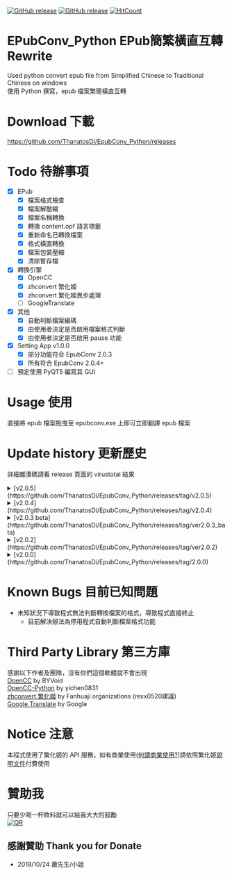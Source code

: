 [![GitHub release](https://img.shields.io/github/release/Kutinging/EpubConv_Python.svg?style=plastic)](https://github.com/Kutinging/EpubConv_Python/releases)
[![GitHub release](https://img.shields.io/github/v/release/ThanatosDi/EpubConv_Python?include_prereleases&style=plastic)](https://github.com/Kutinging/EpubConv_Python/releases)
[![HitCount](http://hits.dwyl.io/ThanatosDi/EpubConv_Python.svg)](http://hits.dwyl.io/ThanatosDi/EpubConv_Python)  

# EPubConv_Python EPub簡繁橫直互轉 Rewrite
<!--[![GitHub release](https://img.shields.io/github/release/ThanatosDi/EpubConv_Python.svg?style=plastic)](https://github.com/ThanatosDi/EpubConv_Python/releases)  -->
  
Used python convert epub file from Simplified Chinese to Traditional Chinese on windows  
使用 Python 撰寫，epub 檔案繁簡橫直互轉 
# Download 下載
https://github.com/ThanatosDi/EpubConv_Python/releases

# Todo 待辦事項
 - [x] EPub
     - [x] 檔案格式檢查
     - [x] 檔案解壓縮
     - [x] 檔案名稱轉換
     - [x] 轉換 content.opf 語言標籤
     - [x] 重新命名已轉換檔案
     - [x] 格式橫直轉換
     - [x] 檔案包裝壓縮
     - [x] 清除暫存檔
 - [x] 轉換引擎
     - [x] OpenCC
     - [x] zhconvert 繁化姬
     - [x] zhconvert 繁化姬異步處理
     - [ ] GoogleTranslate
 - [x] 其他
     - [x] 自動判斷檔案編碼
     - [x] 由使用者決定是否啟用檔案格式判斷
     - [x] 由使用者決定是否啟用 pause 功能
 - [x] Setting App v1.0.0
     - [x] 部分功能符合 EpubConv 2.0.3
     - [x] 所有符合 EpubConv 2.0.4+
 - [ ] 預定使用 PyQT5 編寫其 GUI  
 
# Usage 使用
直接將 epub 檔案拖曳至 epubconv.exe 上即可立即翻譯 epub 檔案
# Update history 更新歷史
詳細雜湊碼請看 release 頁面的 virustotal 結果

<details>
<summary> [v2.0.5](https://github.com/ThanatosDi/EpubConv_Python/releases/tag/v2.0.5)</summary>

  * 增加內文橫直轉換功能
</details>

<details>
<summary> [v2.0.4](https://github.com/ThanatosDi/EpubConv_Python/releases/tag/v2.0.4)</summary>
  
  * 增加使用者可選設定: 是否判斷檔案格式
  * 增加使用者可選設定: 是否使用 pause 功能 
</details>
<details>
<summary> [v2.0.3 beta](https://github.com/ThanatosDi/EpubConv_Python/releases/tag/ver2.0.3_bata)</summary>
  
  * 新增繁化姬異步處理提升轉換效能
</details>
<details>
<summary> [v2.0.2](https://github.com/ThanatosDi/EpubConv_Python/releases/tag/ver2.0.2)</summary>
  
  * 增加繁化姬分段處理功能
  * 增加版號輸出
  * 增加繁化姬轉換錯誤時 HTTP Request status code 回傳
  * 新增 replace 函數 (目前處理 unicode 中的 '\u2029')
</details>
<details>
<summary> [v2.0.0](https://github.com/ThanatosDi/EpubConv_Python/releases/tag/2.0.0)</summary>
  
  * 加入繁化姬轉換引擎
  * 修改讀取檔案方法，由程式自動判斷檔案編碼(1.X.X版本為強制使用utf-8格式讀取)
  * 修改 log 記錄檔記錄功能，只會紀錄當下轉換的輸出，下次轉換時會將記錄清空重新記錄
  * 修改 config 的設定方法，讓使用者更容易設定(裡面包含幫助請記得看)
  * 修改 epub 檔案格式驗證
  * 暫時拔除橫直轉換功能
</details>

# Known Bugs 目前已知問題
* 未知狀況下導致程式無法判斷轉換檔案的格式，導致程式直接終止
    * 目前解決辦法為停用程式自動判斷檔案格式功能

# Third Party Library 第三方庫
感謝以下作者及團隊，沒有你們這個軟體就不會出現  
[OpenCC](https://github.com/BYVoid/OpenCC) by BYVoid  
[OpenCC-Python](https://github.com/yichen0831/opencc-python) by yichen0831  
[zhconvert 繁化姬](https://zhconvert.org/) by Fanhuaji organizations (rexx0520建議)  
[Google Translate](https://cloud.google.com/translate/) by Google  

# Notice 注意
本程式使用了繁化姬的 API 服務，如有商業使用([何謂商業使用?](https://docs.zhconvert.org/commercial/#%E4%BD%95%E8%AC%82%E5%95%86%E6%A5%AD%E4%BD%BF%E7%94%A8))請依照繁化姬[說明文件](https://docs.zhconvert.org/commercial/)付費使用

# 贊助我
只要少喝一杯飲料就可以給我大大的鼓勵  
[![QR](https://payment.ecpay.com.tw/Upload/QRCode/201908/QRCode_c3efe2f9-5367-4db4-8440-b6592d9c9e0c.png)](https://p.ecpay.com.tw/7D0E7)

  ## 感謝贊助 Thank you for Donate
   * 2019/10/24 蕭先生/小姐
